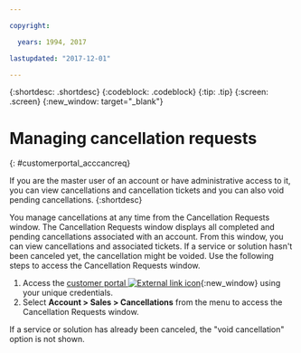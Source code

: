 ```yaml
---

copyright:

  years: 1994, 2017

lastupdated: "2017-12-01"

---
```


{:shortdesc: .shortdesc}
{:codeblock: .codeblock}
{:tip: .tip}
{:screen: .screen}
{:new_window: target="_blank"}


# Managing cancellation requests
{: #customerportal_acccancreq}

If you are the master user of an account or have administrative access to it, you can view cancellations and cancellation tickets and you can also void pending cancellations.
{:shortdesc}


You manage cancellations at any time from the Cancellation Requests window. The Cancellation Requests window displays all completed and pending cancellations associated with an account. From this window, you can view cancellations and associated tickets. If a service or solution hasn't been canceled yet, the cancellation might be voided. Use the following steps to access the Cancellation Requests window.

1. Access the [customer portal ![External link icon](../icons/launch-glyph.svg)](https://control.softlayer.com/){:new_window} using your unique credentials.
2. Select **Account > Sales > Cancellations** from the menu to access the Cancellation Requests window.

If a service or solution has already been canceled, the "void cancellation" option is not shown.
